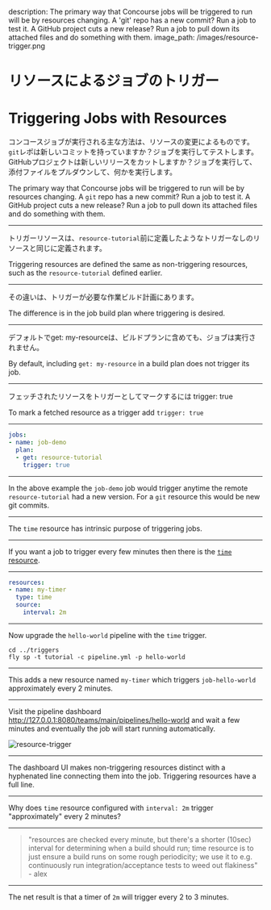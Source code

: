 description: The primary way that Concourse jobs will be triggered to run will be by resources changing. A 'git' repo has a new commit? Run a job to test it. A GitHub project cuts a new release? Run a job to pull down its attached files and do something with them.
image_path: /images/resource-trigger.png

# リソースによるジョブのトリガー
# Triggering Jobs with Resources

コンコースジョブが実行される主な方法は、リソースの変更によるものです。`git`レポは新しいコミットを持っていますか？ジョブを実行してテストします。GitHubプロジェクトは新しいリリースをカットしますか？ジョブを実行して、添付ファイルをプルダウンして、何かを実行します。

The primary way that Concourse jobs will be triggered to run will be by resources changing. A `git` repo has a new commit? Run a job to test it. A GitHub project cuts a new release? Run a job to pull down its attached files and do something with them.

---

トリガーリソースは、`resource-tutorial`前に定義したようなトリガーなしのリソースと同じに定義されます。

Triggering resources are defined the same as non-triggering resources, such as the `resource-tutorial` defined earlier.

---

その違いは、トリガーが必要な作業ビルド計画にあります。

The difference is in the job build plan where triggering is desired.

---

デフォルトでget: my-resourceは、ビルドプランに含めても、ジョブは実行されません。

By default, including `get: my-resource` in a build plan does not trigger its job.

---

フェッチされたリソースをトリガーとしてマークするには trigger: true

To mark a fetched resource as a trigger add `trigger: true`

---

```yaml
jobs:
- name: job-demo
  plan:
  - get: resource-tutorial
    trigger: true
```

---

In the above example the `job-demo` job would trigger anytime the remote `resource-tutorial` had a new version. For a `git` resource this would be new git commits.

---

The `time` resource has intrinsic purpose of triggering jobs.

---

If you want a job to trigger every few minutes then there is the [`time` resource](https://github.com/concourse/time-resource#readme).

---

```yaml
resources:
- name: my-timer
  type: time
  source:
    interval: 2m
```

---

Now upgrade the `hello-world` pipeline with the `time` trigger.

```
cd ../triggers
fly sp -t tutorial -c pipeline.yml -p hello-world
```

---

This adds a new resource named `my-timer` which triggers `job-hello-world` approximately every 2 minutes.

---

Visit the pipeline dashboard http://127.0.0.1:8080/teams/main/pipelines/hello-world and wait a few minutes and eventually the job will start running automatically.

![resource-trigger](/images/resource-trigger.png)

---

The dashboard UI makes non-triggering resources distinct with a hyphenated line connecting them into the job. Triggering resources have a full line.

---

Why does `time` resource configured with `interval: 2m` trigger "approximately" every 2 minutes?

---

> "resources are checked every minute, but there's a shorter (10sec) interval for determining when a build should run; time resource is to just ensure a build runs on some rough periodicity; we use it to e.g. continuously run integration/acceptance tests to weed out flakiness" - alex

---

The net result is that a timer of `2m` will trigger every 2 to 3 minutes.

